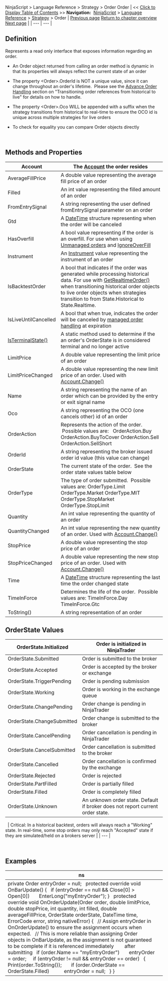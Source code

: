 ﻿
NinjaScript \> Language Reference \> Strategy \> Order
Order
| \<\< [Click to Display Table of Contents](order.md) \>\> **Navigation:**     [NinjaScript](ninjascript-1.md) \> [Language Reference](language_reference_wip-1.md) \> [Strategy](strategy-1.md) \> Order | [Previous page](optimizationperiod-1.md) [Return to chapter overview](strategy-1.md) [Next page](isterminalstate-1.md) |
| --- | --- |
## Definition
Represents a read only interface that exposes information regarding an order.
 
- An Order object returned from calling an order method is dynamic in that its properties will always reflect the current state of an order 

- The property \<Order\>.OrderId is NOT a unique value, since it can change throughout an order's lifetime.  Please see the [Advance Order Handling](advanced_order_handling-1.md) section on "Transitioning order references from historical to live" for details on how to handle.

- The property \<Order\>.Oco WILL be appended with a suffix when the strategy transitions from historical to real\-time to ensure the OCO id is unique across multiple strategies for live orders

- To check for equality you can compare Order objects directly

 
## Methods and Properties
| Account | The [Account](account_class-1.md) the order resides |
| --- | --- |
| AverageFillPrice | A double value representing the average fill price of an order |
| Filled | An int value representing the filled amount of an order |
| FromEntrySignal | A string representing the user defined fromEntrySignal parameter on an order |
| Gtd | A [DateTime](http://msdn2.microsoft.com/en-us/library/system.datetime.aspx) structure representing when the order will be canceled |
| HasOverfill | A bool value representing if the order is an overfill. For use when using [Unmanaged orders](unmanaged_approach-1.md) and [IgnoreOverFill](ignoreoverfill-1.md) |
| Instrument | An [Instrument](instrument-1.md) value representing the instrument of an order |
| IsBacktestOrder | A bool that indicates if the order was generated while processing historical data. For use with [GetRealtimeOrder()](getrealtimeorder-1.md) when transitioning historical order objects to live order objects when strategies transition to from State.Historical to State.Realtime. |
| IsLiveUntilCancelled | A bool that when true, indicates the order will be canceled by [managed order handling](managed_approach-1.md) at expiration |
| [IsTerminalState()](isterminalstate-1.md) | A static method used to determine if the an order's OrderState is in considered terminal and no longer active |
| LimitPrice | A double value representing the limit price of an order |
| LimitPriceChanged | A double value representing the new limit price of an order. Used with [Account.Change()](change-1.md) |
| Name | A string representing the name of an order which can be provided by the entry or exit signal name |
| Oco | A string representing the OCO (one cancels other) id of an order |
| OrderAction | Represents the action of the order.  Possible values are:   OrderAction.Buy OrderAction.BuyToCover OrderAction.Sell OrderAction.SellShort |
| OrderId | A string representing the broker issued order id value (this value can change) |
| OrderState | The current state of the order.  See the order state values table below |
| OrderType | The type of order submitted.  Possible values are: OrderType.Limit OrderType.Market OrderType.MIT OrderType.StopMarket OrderType.StopLimit |
| Quantity | An int value representing the quantity of an order |
| QuantityChanged | An int value representing the new quantity of an order. Used with [Account.Change()](change-1.md) |
| StopPrice | A double value representing the stop price of an order |
| StopPriceChanged | A double value representing the new stop price of an order. Used with [Account.Change()](change-1.md) |
| Time | A [DateTime](http://msdn2.microsoft.com/en-us/library/system.datetime.aspx) structure representing the last time the order changed state |
| TimeInForce | Determines the life of the order.  Possible values are: TimeInForce.Day TimeInForce.Gtc |
| ToString() | A string representation of an order |

## 
## 
## OrderState Values
| OrderState.Initialized | Order is initialized in NinjaTrader |
| --- | --- |
| OrderState.Submitted | Order is submitted to the broker |
| OrderState.Accepted | Order is accepted by the broker or exchange |
| OrderState.TriggerPending | Order is pending submission |
| OrderState.Working | Order is working in the exchange queue |
| OrderState.ChangePending | Order change is pending in NinjaTrader |
| OrderState.ChangeSubmitted | Order change is submitted to the broker |
| OrderState.CancelPending | Order cancellation is pending in NinjaTrader |
| OrderState.CancelSubmitted | Order cancellation is submitted to the broker |
| OrderState.Cancelled | Order cancellation is confirmed by the exchange |
| OrderState.Rejected | Order is rejected |
| OrderState.PartFilled | Order is partially filled |
| OrderState.Filled | Order is completely filled |
| OrderState.Unknown | An unknown order state. Default if broker does not report current order state. |

 
| Critical: In a historical backtest, orders will always reach a "Working" state. In real\-time, some stop orders may only reach "Accepted" state if they are simulated/held on a brokers server |
| --- |

 
## Examples
| ns |  |
| --- | --- |
| private Order entryOrder \= null;   protected override void OnBarUpdate() {    if (entryOrder \=\= null \&\& Close\[0] \> Open\[0])        EnterLong("myEntryOrder"); }   protected override void OnOrderUpdate(Order order, double limitPrice, double stopPrice, int quantity, int filled, double averageFillPrice, OrderState orderState, DateTime time, ErrorCode error, string nativeError) {    // Assign entryOrder in OnOrderUpdate() to ensure the assignment occurs when expected.    // This is more reliable than assigning Order objects in OnBarUpdate, as the assignment is not guaranteed to be complete if it is referenced immediately        after submitting    if (order.Name \=\= "myEntryOrder")        entryOrder \= order;      if (entryOrder !\= null \&\& entryOrder \=\= order)    {        Print(order.ToString());        if (order.OrderState \=\= OrderState.Filled)            entryOrder \= null;    } } | |
